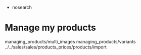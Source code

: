   - nosearch

# Manage my products

<div class="toctree" data-titlesonly="">

managing\_products/multi\_images managing\_products/variants
../../sales/sales/products\_prices/products/import

</div>
